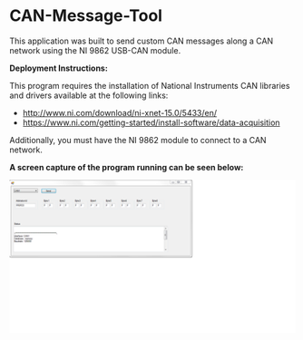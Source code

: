 # CAN-Message-Tool
This application was built to send custom CAN messages along a CAN network using the NI 9862 USB-CAN module. 

<b>Deployment Instructions:</b>

This program requires the installation of National Instruments CAN libraries and drivers available at the following links:
* http://www.ni.com/download/ni-xnet-15.0/5433/en/
* https://www.ni.com/getting-started/install-software/data-acquisition

Additionally, you must have the NI 9862 module to connect to a CAN network. 

<b>A screen capture of the program running can be seen below:</b>

![Alt text](https://github.com/james007crocker/CAN-Message-Tool/blob/master/ScreenCapture.png?raw=true)
